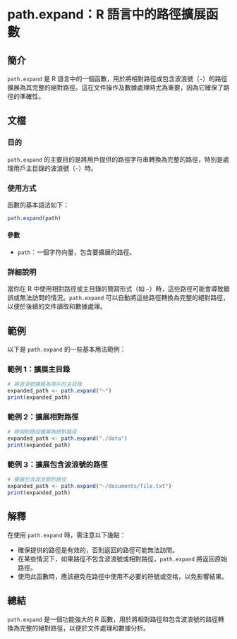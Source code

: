 <!--
Meta Description: # path.expand：R 語言中的路徑擴展函數 ## 簡介 `path.expand` 是 R 語言中的一個函數，用於將相對路徑或包含波浪號（`~`）的路徑擴展為其完整的絕對路徑。這在文件操作及數據處理時尤為重要，因為它確保了路徑的準確性。 ## 文檔 ### 目的 `path.expand`...
Meta Keywords: path, expand, expanded_path, print, 擴展包含波浪號的路徑
-->

# path.expand：R 語言中的路徑擴展函數

## 簡介
`path.expand` 是 R 語言中的一個函數，用於將相對路徑或包含波浪號（`~`）的路徑擴展為其完整的絕對路徑。這在文件操作及數據處理時尤為重要，因為它確保了路徑的準確性。

## 文檔

### 目的
`path.expand` 的主要目的是將用戶提供的路徑字符串轉換為完整的路徑，特別是處理用戶主目錄的波浪號（`~`）時。

### 使用方式
函數的基本語法如下：

```R
path.expand(path)
```

#### 參數
- `path`：一個字符向量，包含要擴展的路徑。

### 詳細說明
當你在 R 中使用相對路徑或主目錄的簡寫形式（如 `~`）時，這些路徑可能會導致錯誤或無法訪問的情況。`path.expand` 可以自動將這些路徑轉換為完整的絕對路徑，以便於後續的文件讀取和數據處理。

## 範例

以下是 `path.expand` 的一些基本用法範例：

### 範例 1：擴展主目錄
```R
# 將波浪號擴展為用戶的主目錄
expanded_path <- path.expand("~")
print(expanded_path)
```

### 範例 2：擴展相對路徑
```R
# 將相對路徑擴展為絕對路徑
expanded_path <- path.expand("./data")
print(expanded_path)
```

### 範例 3：擴展包含波浪號的路徑
```R
# 擴展包含波浪號的路徑
expanded_path <- path.expand("~/documents/file.txt")
print(expanded_path)
```

## 解釋
在使用 `path.expand` 時，需注意以下幾點：

- 確保提供的路徑是有效的，否則返回的路徑可能無法訪問。
- 在某些情況下，如果路徑不包含波浪號或相對路徑，`path.expand` 將返回原始路徑。
- 使用此函數時，應該避免在路徑中使用不必要的符號或空格，以免影響結果。

## 總結
`path.expand` 是一個功能強大的 R 函數，用於將相對路徑和包含波浪號的路徑轉換為完整的絕對路徑，以便於文件處理和數據分析。